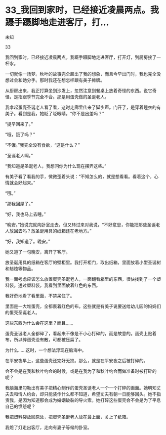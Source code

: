 # 33_我回到家时，已经接近凌晨两点。我蹑手蹑脚地走进客厅，打...

未知

33

我回到家时，已经接近凌晨两点。我蹑手蹑脚地走进客厅，打开灯，到厨房接了一杯水。

一切就像一场梦。秋叶的故事完全超出了我的想象，而且今早出门时，我也完全没想过会和她分手。那时我还在想怎样跟有美子摊牌。

从厨房出来，我正打算坐到沙发上，忽然注意到餐桌上放着奇怪的东西。说它奇怪，是指跟季节完全不合。那是用蛋壳做的圣诞老人。

我拿起蛋壳圣诞老人看了看，这时走廊里传来了脚步声。门开了，是穿着睡衣的有美子。看到是我，她眨了眨眼睛。“你不是出差吗？”

“提早回来了。”

“哦，饿了吗？”

“不饿。”我完全没有食欲，“这是什么？”

“圣诞老人啊。”

“我知道是圣诞老人，我想问你为什么现在摆弄这些。”

有美子看了看我的手，微微歪着头说：“不知怎么的，就是想看看。看着这个，心情就会好起来。”

“哦。”

“那我回屋了。”

“好，我也马上去睡。”

“晚安。”她说完就向卧室走去，但又转过来对我说，“不好意思，你能把那些圣诞老人放回去吗？放圣诞用具的纸箱还在老地方。”

“好，我知道了。晚安。”

她又道了一句晚安，离开了客厅。

放圣诞用具的纸箱在客厅的壁柜里。我打开柜门，取出纸箱，里面放着小型圣诞树和蜡烛等物品。

我一面考虑应该怎么放置蛋壳圣诞老人，一面翻看箱里的东西，很快找到了一个塑料袋。透过塑料袋，我看到里面放着红色的东西。

我好奇地看了看里面，不禁呆住了。

里面是一大堆蛋壳，全都裹着红色的布。这些就是有美子说要送给幼儿园的妈妈们的蛋壳圣诞老人。

这些东西为什么会在这里？而且……

蛋壳圣诞老人全都碎了，看起来不像是不小心打碎的，而是故意的。蛋壳上贴着布，所以碎蛋壳没有散，可都被压扁了。

为什么……这时，一个想法浮现在脑海中。

在平安夜早上，这些蛋壳还完好无损。那么，就是在平安夜之后被打碎的。

会不会是在我和秋叶约会的时候，或是在我为了和秋叶约会而做准备时被打碎的呢？

我脑海里勾勒出有美子把精心制作的蛋壳圣诞老人一个一个打碎的画面。她明知丈夫去和情人约会，却只能装作什么都不知道，希望丈夫有朝一日能够回头。她不指责我，是因为知道那会成为婚姻破裂的导火索。她打碎这些蛋壳会不会是为了平息自己的愤怒呢？

我把塑料袋放回原处，把蛋壳圣诞老人放在最上面，关上了纸箱。

我熄了灯走出客厅，走向有妻子等候的卧室。